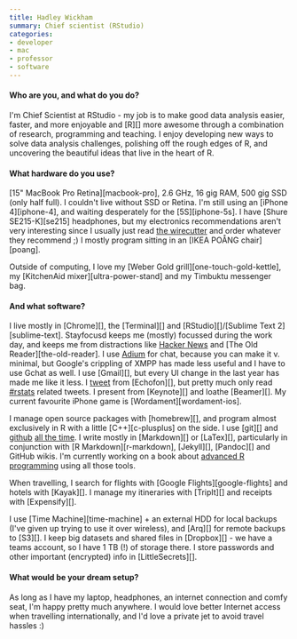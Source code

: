```yaml
---
title: Hadley Wickham
summary: Chief scientist (RStudio)
categories:
- developer
- mac
- professor
- software
---
```


#### Who are you, and what do you do?

I'm Chief Scientist at RStudio - my job is to make good data analysis easier, faster, and more enjoyable and [R][] more awesome through a combination of research, programming and teaching. I enjoy developing new ways to solve data analysis challenges, polishing off the rough edges of R, and uncovering the beautiful ideas that live in the heart of R.

#### What hardware do you use?

[15" MacBook Pro Retina][macbook-pro], 2.6 GHz, 16 gig RAM, 500 gig SSD (only half full). I couldn't live without SSD or Retina. I'm still using an [iPhone 4][iphone-4], and waiting desperately for the [5S][iphone-5s]. I have [Shure SE215-K][se215] headphones, but my electronics recommendations aren't very interesting since I usually just read [the wirecutter](http://thewirecutter.com/ "A technology weblog.") and order whatever they recommend ;) I mostly program sitting in an [IKEA POÅNG chair][poang].

Outside of computing, I love my [Weber Gold grill][one-touch-gold-kettle], my [KitchenAid mixer][ultra-power-stand] and my Timbuktu messenger bag.

#### And what software?

I live mostly in [Chrome][], the [Terminal][] and [RStudio][]/[Sublime Text 2][sublime-text]. Stayfocusd keeps me (mostly) focussed during the work day, and keeps me from distractions like [Hacker News](http://hckrnews.com/ "An alternative HN interface.") and [The Old Reader][the-old-reader]. I use [Adium](https://adium.im/) for chat, because you can make it v. minimal, but Google's crippling of XMPP has made less useful and I have to use Gchat as well. I use [Gmail][], but every UI change in the last year has made me like it less. I [tweet](https://twitter.com/hadleywickham/ "Hadley's Twitter account.") from [Echofon][], but pretty much only read [#rstats](https://twitter.com/search?q=%23rstats "A Twitter search for the rstats hashtag.") related tweets. I present from [Keynote][] and loathe [Beamer][]. My current favourite iPhone game is [Wordament][wordament-ios].

I manage open source packages with [homebrew][], and program almost exclusively in R with a little [C++][c-plusplus] on the side. I use [git][] and [github](http://github.com/hadley/ "Hadley's GitHub account.") [all the time](http://osrc.dfm.io/hadley "Hadley's open source report card.").  I write mostly in [Markdown][] or [LaTex][], particularly in conjunction with [R Markdown][r-markdown], [Jekyll][], [Pandoc][] and GitHub wikis. I'm currently working on a book about [advanced R programming](http://adv-r.had.co.nz/ "Hadley's R book.") using all those tools.

When travelling, I search for flights with [Google Flights][google-flights] and hotels with [Kayak][]. I manage my itineraries with [TripIt][] and receipts with [Expensify][]. 

I use [Time Machine][time-machine] + an external HDD for local backups (I've given up trying to use it over wireless), and [Arq][] for remote backups to [S3][]. I keep big datasets and shared files in [Dropbox][] - we have a teams account, so I have 1 TB (!) of storage there. I store passwords and other important (encrypted) info in [LittleSecrets][].

#### What would be your dream setup?

As long as I have my laptop, headphones, an internet connection and comfy seat, I'm happy pretty much anywhere. I would love better Internet access when travelling internationally, and I'd love a private jet to avoid travel hassles :)